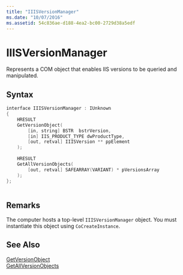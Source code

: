 ```yaml
---
title: "IIISVersionManager"
ms.date: "10/07/2016"
ms.assetid: 54c836ae-d188-4ea2-bc00-2729d38a5edf
---
```

# IIISVersionManager
Represents a COM object that enables IIS versions to be queried and manipulated.  
  
## Syntax  
  
```cpp  
interface IIISVersionManager : IUnknown  
{  
    HRESULT  
    GetVersionObject(  
        [in, string] BSTR  bstrVersion,  
        [in] IIS_PRODUCT_TYPE dwProductType,  
        [out, retval] IIISVersion ** ppElement  
    );  
  
    HRESULT  
    GetAllVersionObjects(  
        [out, retval] SAFEARRAY(VARIANT) * pVersionsArray  
    );  
};  
  
```  
  
## Remarks  
 The computer hosts a top-level `IIISVersionManager` object. You must instantiate this object using `CoCreateInstance`.  
  
## See Also  
 [GetVersionObject](../../extensions/express-api-reference/getversionobject.md)   
 [GetAllVersionObjects](../../extensions/express-api-reference/getallversionobjects.md)
